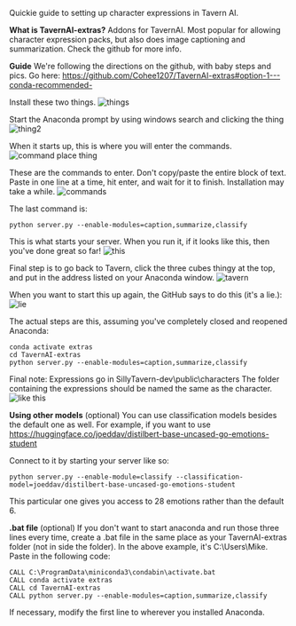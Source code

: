 Quickie guide to setting up character expressions in Tavern AI.

**What is TavernAI-extras?**
Addons for TavernAI. Most popular for allowing character expression packs, but also does image captioning and summarization. Check the github for more info.

**Guide**
We're following the directions on the github, with baby steps and pics.
Go here: https://github.com/Cohee1207/TavernAI-extras#option-1---conda-recommended-

Install these two things.
![things](https://files.catbox.moe/sqp3yw.png)

Start the Anaconda prompt by using windows search and clicking the thing
![thing2](https://files.catbox.moe/07bqrf.png)

When it starts up, this is where you will enter the commands.
![command place thing](https://files.catbox.moe/hgbjns.png)

These are the commands to enter. Don't copy/paste the entire block of text. Paste in one line at a time, hit enter, and wait for it to finish. Installation may take a while.
![commands](https://files.catbox.moe/t23qlg.png)

The last command is:
```
python server.py --enable-modules=caption,summarize,classify
```
This is what starts your server. When you run it, if it looks like this, then you've done great so far!
![this](https://files.catbox.moe/ksz1lh.png)

Final step is to go back to Tavern, click the three cubes thingy at the top, and put in the address listed on your Anaconda window.
![tavern](https://files.catbox.moe/o2ps30.png)

When you want to start this up again, the GitHub says to do this (it's a lie.):
![lie](https://files.catbox.moe/9h74lf.png)

The actual steps are this, assuming you've completely closed and reopened Anaconda:
```
conda activate extras
cd TavernAI-extras
python server.py --enable-modules=caption,summarize,classify
```


Final note: Expressions go in SillyTavern-dev\public\characters
The folder containing the expressions should be named the same as the character.
![like this](https://files.catbox.moe/kha14e.png)


**Using other models** (optional)
You can use classification models besides the default one as well. For example, if you want to use
https://huggingface.co/joeddav/distilbert-base-uncased-go-emotions-student

Connect to it by starting your server like so:
```
python server.py --enable-module=classify --classification-model=joeddav/distilbert-base-uncased-go-emotions-student
```

This particular one gives you access to 28 emotions rather than the default 6.

**.bat file** (optional)
If you don't want to start anaconda and run those three lines every time, create a .bat file in the same place as your TavernAI-extras folder (not in side the folder). In the above example, it's C:\Users\Mike. Paste in the following code:

```
CALL C:\ProgramData\miniconda3\condabin\activate.bat
CALL conda activate extras
CALL cd TavernAI-extras
CALL python server.py --enable-modules=caption,summarize,classify
```

If necessary, modify the first line to wherever you installed Anaconda.